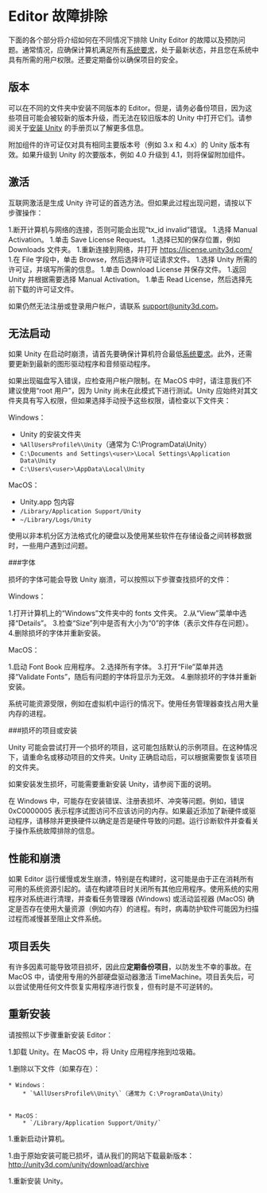 Editor 故障排除
======================


下面的各个部分将介绍如何在不同情况下排除 Unity Editor 的故障以及预防问题。通常情况，应确保计算机满足所有[系统要求](http://unity3d.com/unity/system-requirements)，处于最新状态，并且您在系统中具有所需的用户权限。还要定期备份以确保项目的安全。

版本
--------


可以在不同的文件夹中安装不同版本的 Editor。但是，请务必备份项目，因为这些项目可能会被较新的版本升级，而无法在较旧版本的 Unity 中打开它们。请参阅关于[安装 Unity](InstallingUnity.html) 的手册页以了解更多信息。

附加组件的许可证仅对具有相同主要版本号（例如 3.x 和 4.x）的 Unity 版本有效。如果升级到 Unity 的次要版本，例如 4.0 升级到 4.1，则将保留附加组件。

激活
----------


互联网激活是生成 Unity 许可证的首选方法。但如果此过程出现问题，请按以下步骤操作：


1.断开计算机与网络的连接，否则可能会出现“tx_id invalid”错误。
1.选择 Manual Activation。
1.单击 Save License Request。
1.选择已知的保存位置，例如 Downloads 文件夹。
1.重新连接到网络，并打开 https://license.unity3d.com/
1.在 File 字段中，单击 Browse，然后选择许可证请求文件。
1.选择 Unity 所需的许可证，并填写所需的信息。
1.单击 Download License 并保存文件。
1.返回 Unity 并根据需要选择 Manual Activation。
1.单击 Read License，然后选择先前下载的许可证文件。

如果仍然无法注册或登录用户帐户，请联系 [support@unity3d.com](mailto:support@unity3d.com)。

无法启动
----------------


如果 Unity 在启动时崩溃，请首先要确保计算机符合最低[系统要求](http://unity3d.com/unity/system-requirements)。此外，还需要更新到最新的图形驱动程序和音频驱动程序。


如果出现磁盘写入错误，应检查用户帐户限制。在 MacOS 中时，请注意我们不建议使用“root 用户”，因为 Unity 尚未在此模式下进行测试。Unity 应始终对其文件夹具有写入权限，但如果选择手动授予这些权限，请检查以下文件夹：


Windows：

* Unity 的安装文件夹
* `%AllUsersProfile%\Unity`（通常为 C:\ProgramData\Unity）
* `C:\Documents and Settings\<user>\Local Settings\Application Data\Unity`
* `C:\Users\<user>\AppData\Local\Unity`


MacOS：

* Unity.app 包内容
* `/Library/Application Support/Unity`
* `~/Library/Logs/Unity`


使用以非本机分区方法格式化的硬盘以及使用某些软件在存储设备之间转移数据时，一些用户遇到过问题。


###字体

损坏的字体可能会导致 Unity 崩溃，可以按照以下步骤查找损坏的文件：


Windows：

1.打开计算机上的“Windows”文件夹中的 fonts 文件夹。
2.从“View”菜单中选择“Details”。
3.检查“Size”列中是否有大小为“0”的字体（表示文件存在问题）。
4.删除损坏的字体并重新安装。


MacOS：

1.启动 Font Book 应用程序。
2.选择所有字体。
3.打开“File”菜单并选择“Validate Fonts”，随后有问题的字体将显示为无效。
4.删除损坏的字体并重新安装。

系统可能资源受限，例如在虚拟机中运行的情况下。使用任务管理器查找占用大量内存的进程。


###损坏的项目或安装

Unity 可能会尝试打开一个损坏的项目，这可能包括默认的示例项目。在这种情况下，请重命名或移动项目的文件夹。Unity 正确启动后，可以根据需要恢复该项目的文件夹。

如果安装发生损坏，可能需要重新安装 Unity，请参阅下面的说明。

在 Windows 中，可能存在安装错误、注册表损坏、冲突等问题。例如，错误 0xC0000005 表示程序试图访问不应该访问的内存。如果最近添加了新硬件或驱动程序，请移除并更换硬件以确定是否是硬件导致的问题。运行诊断软件并查看关于操作系统故障排除的信息。


性能和崩溃
-----------------------


如果 Editor 运行缓慢或发生崩溃，特别是在构建时，这可能是由于正在消耗所有可用的系统资源引起的。请在构建项目时关闭所有其他应用程序。使用系统的实用程序对系统进行清理，并查看任务管理器 (Windows) 或活动监视器 (MacOS) 确定是否存在使用大量资源（例如内存）的进程。有时，病毒防护软件可能因为扫描过程而减慢甚至阻止文件系统。

项目丢失
------------


有许多因素可能导致项目损坏，因此应**定期备份项目**，以防发生不幸的事故。在 MacOS 中，请使用专用的外部硬盘驱动器激活 TimeMachine。项目丢失后，可以尝试使用任何文件恢复实用程序进行恢复，但有时是不可逆转的。


重新安装
---------------


请按照以下步骤重新安装 Editor：


1.卸载 Unity。在 MacOS 中，将 Unity 应用程序拖到垃圾箱。


1.删除以下文件（如果存在）：


    * Windows：
        * `%AllUsersProfile%\Unity\`（通常为 C:\ProgramData\Unity）


    * MacOS：
        * `/Library/Application Support/Unity/`


1.重新启动计算机。


1.由于原始安装可能已损坏，请从我们的网站下载最新版本：http://unity3d.com/unity/download/archive


1.重新安装 Unity。
